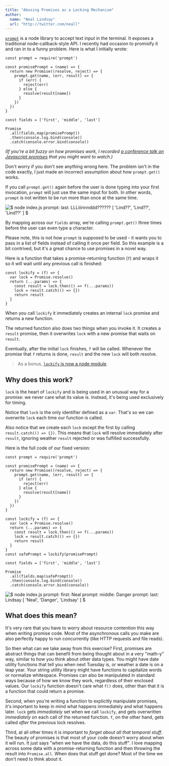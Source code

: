 ```yaml
---
title: "Abusing Promises as a Locking Mechanism"
author:
  name: "Neal Lindsay"
  url: "http://twitter.com/neall"
---
```


[`prompt`][prompt] is a node library to accept text input in the terminal. It
exposes a traditional node-callback-style API. I recently had occasion to
promisify it and ran in to a funny problem. Here is what I initially wrote:

[prompt]: https://www.npmjs.com/package/prompt

    const prompt = require('prompt')

    const promisePrompt = (name) => {
      return new Promise((resolve, reject) => {
        prompt.get(name, (err, result) => {
          if (err) {
            reject(err)
          } else {
            resolve(result[name])
          }
        })
      })
    }

    const fields = ['first', 'middle', 'last']

    Promise
      .all(fields.map(promisePrompt))
      .then(console.log.bind(console))
      .catch(console.error.bind(console))

*(If you're a bit fuzzy on how promises work, I recorded
[a conference talk on Javascript promises][patterns] that you might want to
watch.)*

[patterns]: /posts/2016-01-14-common-patterns-using-promises

Don't worry if you don't see anything wrong here. The problem isn't in the code
exactly, I just made an incorrect assumption about how `prompt.get()` works.

If you call `prompt.get()` again before the user is done typing into your first
invocation, `prompt` will just use the same input for both. In other words,
`prompt` is not written to be run more than once at the same time.

<img style="margin: 0 auto" src="/img/locking-with-promises/before.gif" alt="$ node index.js
prompt: last:  LLLiiinnnddd??????
[ 'Lind??', 'Lind??', 'Lind??' ]
$ ">

By mapping across our `fields` array, we're calling `prompt.get()` three times
before the user can even type a character.

Please note, this is not how `prompt` is supposed to be used - it wants you to
pass in a list of fields instead of calling it once per field. So this example
is a bit contrived, but it's a great chance to use promises in a novel way.

Here is a function that takes a promise-returning function (`f`) and wraps it so
it will wait until any previous call is finished:

    const lockify = (f) => {
      var lock = Promise.resolve()
      return (...params) => {
        const result = lock.then(() => f(...params))
        lock = result.catch(() => {})
        return result
      }
    }

When you call `lockify` it immediately creates an internal `lock` promise and
returns a new function.

The returned function also does two things when you invoke it. It creates a
`result` promise, then it overwrites `lock` with a new promise that waits on
`result`.

Eventually, after the initial `lock` finishes, `f` will be called. Whenever the
promise that `f` returns is done, `result` and the new `lock` will both resolve.

> As a bonus, [`lockify` is now a node module][lockify-npm].

[lockify-npm]: https://www.npmjs.com/package/lockify

## Why does this work?

`lock` is the heart of `lockify` and is being used in an unusual way for a
promise: we never care what its value is. Instead, it's being used exclusively
for timing.

Notice that `lock` is the only identifier defined as a `var`. That's so we can
overwrite `lock` each time our function is called.

Also notice that we create each `lock` except the first by calling
`result.catch(() => {})`. This means that `lock` will resolve immediately after
`result`, ignoring weather `result` rejected or was fulfilled successfully.

Here is the full code of our fixed version:

    const prompt = require('prompt')

    const promisePrompt = (name) => {
      return new Promise((resolve, reject) => {
        prompt.get(name, (err, result) => {
          if (err) {
            reject(err)
          } else {
            resolve(result[name])
          }
        })
      })
    }

    const lockify = (f) => {
      var lock = Promise.resolve()
      return (...params) => {
        const result = lock.then(() => f(...params))
        lock = result.catch(() => {})
        return result
      }
    }
    const safePrompt = lockify(promisePrompt)

    const fields = ['first', 'middle', 'last']

    Promise
      .all(fields.map(safePrompt))
      .then(console.log.bind(console))
      .catch(console.error.bind(console))


<img style="margin: 0 auto" src="/img/locking-with-promises/after.gif" alt="$ node index.js
prompt: first:  Neal
prompt: middle:  Danger
prompt: last:  Lindsay
[ 'Neal', 'Danger', 'Lindsay' ]
$ ">

## What does this mean?

It's very rare that you have to worry about resource contention this way when
writing promise code. Most of the asynchronous calls you make are also perfectly
happy to run concurrently (like HTTP requests and file reads).

So then what can we take away from this exercise? First, promises are abstract
things that can benefit from being thought about in a very "math-y" way, similar
to how you think about other data types. You might have date utility functions
that tell you when next Tuesday is, or weather a date is on a leap year. Your
string utility library might have functions to capitalize words or normalize
whitespace. Promises can also be manipulated in standard ways because of how we
know they work, regardless of their enclosed values. Our `lockify` function
doesn't care what `f()` does, other than that it is a function that could return
a promise.

Second, when you're writing a function to explicitly manipulate promises, it's
important to keep in mind what happens immediately and what happens later.
`lock` gets *immediately* set when we call `lockify`, and gets overwritten
*immediately* on each call of the returned function. `f`, on the other hand,
gets called *after* the previous lock resolves.

Third, at all other times it is important to *forget about all that temporal
stuff*. The beauty of promises is that most of your code doesn't worry about
when it will run. It just says "when we have the data, do this stuff". I love
mapping across some data with a promise-returning function and then throwing the
result into `Promise.all`. When does that stuff get done? Most of the time we
don't need to think about it.
